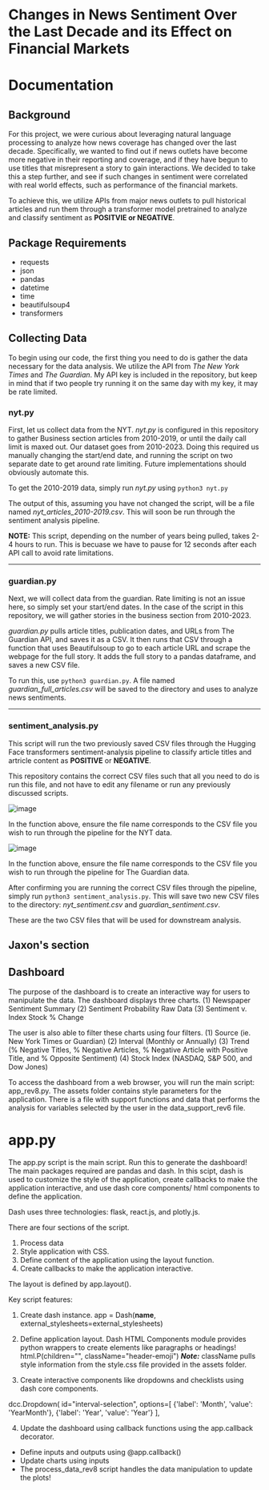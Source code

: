 # Changes in News Sentiment Over the Last Decade and its Effect on Financial Markets


# Documentation

## Background
For this project, we were curious about leveraging natural language processing to analyze how news coverage has changed over the last decade. Specifically, we wanted to find out if news outlets have become more negative in their reporting and coverage, and if they have begun to use titles that misrepresent a story to gain interactions. We decided to take this a step further, and see if such changes in sentiment were correlated with real world effects, such as performance of the financial markets.

To achieve this, we utilize APIs from major news outlets to pull historical articles and run them through a transformer model pretrained to analyze and classify sentiment as **POSITVIE or NEGATIVE**.

## Package Requirements
* requests
* json
* pandas
* datetime
* time
* beautifulsoup4
* transformers


## Collecting Data
To begin using our code, the first thing you need to do is gather the data necessary for the data analysis. We utilize the API from _The New York Times_ and _The Guardian_. My API key is included in the repository, but keep in mind that if two people try running it on the same day with my key, it may be rate limited.

### nyt.py
First, let us collect data from the NYT. 
_nyt.py_ is configured in this repository to gather Business section articles from 2010-2019, or until the daily call limit is maxed out. Our dataset goes from 2010-2023. Doing this required us manually changing the start/end date, and running the script on two separate date to get around rate limiting. Future implementations should obviously automate this.


To get the 2010-2019 data, simply run _nyt.py_ using ```python3 nyt.py```

The output of this, assuming you have not changed the script, will be a file named _nyt_articles_2010-2019.csv_. This will soon be run through the sentiment analysis pipeline.

**NOTE:** This script, depending on the number of years being pulled, takes 2-4 hours to run. This is becuase we have to pause for 12 seconds after each API call to avoid rate limitations.

-----
### guardian.py
Next, we will collect data from the guardian. Rate limiting is not an issue here, so simply set your start/end dates. In the case of the script in this repository, we will gather stories in the business section from 2010-2023.

_guardian.py_ pulls article titles, publication dates, and URLs from The Guardian API, and saves it as a CSV. It then runs that CSV through a function that uses Beautifulsoup to go to each article URL and scrape the webpage for the full story. It adds the full story to a pandas dataframe, and saves a new CSV file.


To run this, use ```python3 guardian.py```. A file named _guardian_full_articles.csv_ will be saved to the directory and uses to analyze news sentiments.

------
### sentiment_analysis.py
This script will run the two previously saved CSV files through the Hugging Face transformers sentiment-analysis pipeline to classify article titles and artricle content as **POSITIVE** or **NEGATIVE**.

This repository contains the correct CSV files such that all you need to do is run this file, and not have to edit any filename or run any previously discussed scripts.

![image](https://github.com/mattocanas/369-Project/assets/49545348/ca78e0fe-ffcd-40c0-848a-ef89d99b339d)

In the function above, ensure the file name corresponds to the CSV file you wish to run through the pipeline for the NYT data.

![image](https://github.com/mattocanas/369-Project/assets/49545348/8bb11fb2-81f1-4e4f-91e2-8905946837ef)

In the function above, ensure the file name corresponds to the CSV file you wish to run through the pipeline for The Guardian data.

After confirming you are running the correct CSV files through the pipeline, simply run ```python3 sentiment_analysis.py```. This will save two new CSV files to the directory: _nyt_sentiment.csv_ and _guardian_sentiment.csv_.

These are the two CSV files that will be used for downstream analysis.

## Jaxon's section

## Dashboard
The purpose of the dashboard is to create an interactive way for users to manipulate the data. The dashboard displays three charts. 
(1) Newspaper Sentiment Summary
(2) Sentiment Probability Raw Data
(3) Sentiment v. Index Stock % Change

The user is also able to filter these charts using four filters.
(1) Source (ie. New York Times or Guardian)
(2) Interval (Monthly or Annually)
(3) Trend (% Negative Titles, % Negative Articles, % Negative Article with Positive Title, and % Opposite Sentiment) 
(4) Stock Index (NASDAQ, S&P 500, and Dow Jones) 

To access the dashboard from a web browser, you will run the main script: app_rev8.py. The assets folder contains style parameters for the application. There is a file with support functions and data that performs the analysis for variables selected by the user in the data_support_rev6 file. 

# app.py
The app.py script is the main script. Run this to generate the dashboard! The main packages required are pandas and dash. In this scipt, dash is used to customize the style of the application, create callbacks to make the application interactive, and use dash core components/ html components to define the application.

Dash uses three technologies: flask, react.js, and plotly.js.

There are four sections of the script.
1. Process data
2. Style application with CSS.
3. Define content of the application using the layout function.
4. Create callbacks to make the application interactive.

The layout is defined by app.layout(). 

Key script features:
1. Create dash instance.
app = Dash(__name__, external_stylesheets=external_stylesheets)

2. Define application layout. Dash HTML Components module provides python wrappers to create elements like paragraphs or headings!
html.P(children="", className="header-emoji")
***Note:***
className pulls style information from the style.css file provided in the assets folder.

3. Create interactive components like dropdowns and checklists using dash core components.

dcc.Dropdown(
            id="interval-selection",
            options=[
                {'label': 'Month', 'value': 'YearMonth'},
                {'label': 'Year', 'value': 'Year'}
            ],

4. Update the dashboard using callback functions using the app.callback decorator.
- Define inputs and outputs using @app.callback()
- Update charts using inputs
- The process_data_rev8 script handles the data manipulation to update the plots! 
